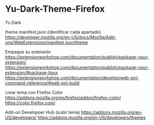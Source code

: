 # Yu-Dark-Theme-Firefox
 Yu Dark 

theme manifest.json (identificar cada apartado)
https://developer.mozilla.org/en-US/docs/Mozilla/Add-ons/WebExtensions/manifest.json/theme


Empaque su extensión
https://extensionworkshop.com/documentation/publish/package-your-extension/
https://extensionworkshop.com/documentation/publish/package-your-extension/#package-linux
https://extensionworkshop.com/documentation/develop/web-ext-command-reference/#web-ext-build

crear tema con Firefox Color
https://addons.mozilla.org/es/firefox/addon/firefox-color/
https://color.firefox.com/

Add-on Developoer Hub (subir tema)
https://addons.mozilla.org/en-US/developers/
https://addons.mozilla.org/en-US/developers/themes
